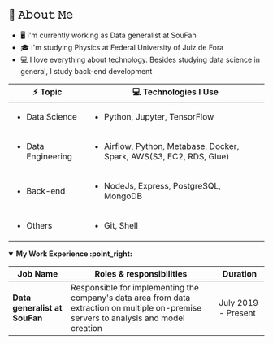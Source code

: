 ## :book: 𝙰𝚋𝚘𝚞𝚝 𝙼𝚎
- 🖥 I'm currently working as Data generalist at SouFan
- 🎓 I'm studying Physics at Federal University of Juiz de Fora
- 💻 I love everything about technology. Besides studying data science in general, I study back-end development

 | ⚡ Topic |  :computer: Technologies I Use |
 | ----- | ----- |
 | <ul><li>Data Science</li></ul>      |  <ul><li>Python, Jupyter, TensorFlow </li></ul>|
 | <ul><li>Data Engineering</li></ul>  |  <ul><li>Airflow, Python, Metabase, Docker, Spark, AWS(S3, EC2, RDS, Glue) </li></ul>|
 | <ul><li>Back-end</li></ul>          |  <ul><li>NodeJs, Express, PostgreSQL, MongoDB</li></ul>|  
 | <ul><li>Others</li></ul>            |  <ul><li>Git, Shell</li></ul>|
 
 <details open>
<summary><b> My Work Experience :point_right: </b></summary>
<table>
  <thead>
    <tr>
      <th>Job Name</th>
      <th>Roles & responsibilities</th>
      <th>Duration</th>
    </tr>
  </thead>
  <tbody>
    <tr>
      <td><b>Data generalist at SouFan</b></td>
      <td>Responsible for implementing the company's data area from data extraction on multiple on-premise servers to analysis and model creation</td>
      <td>July 2019 - Present</td>
    </tr>
  </tbody>
</table>
</details>
